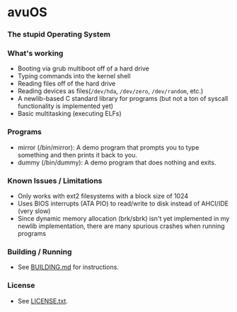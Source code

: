 # avuOS
### The stupid Operating System

### What's working
- Booting via grub multiboot off of a hard drive
- Typing commands into the kernel shell
- Reading files off of the hard drive
- Reading devices as files(`/dev/hda`, `/dev/zero`, `/dev/random`, etc.)
- A newlib-based C standard library for programs (but not a ton of syscall functionality is implemented yet)
- Basic multitasking (executing ELFs)

### Programs
- mirror (/bin/mirror): A demo program that prompts you to type something and then prints it back to you.
- dummy (/bin/dummy): A demo program that does nothing and exits.

### Known Issues / Limitations
- Only works with ext2 filesystems with a block size of 1024
- Uses BIOS interrupts (ATA PIO) to read/write to disk instead of AHCI/IDE (very slow)
- Since dynamic memory allocation (brk/sbrk) isn't yet implemented in my newlib implementation, there are many spurious crashes when running programs

### Building / Running
- See [BUILDING.md](BUILDING.md) for instructions.

### License
- See [LICENSE.txt](LICENSE.txt).